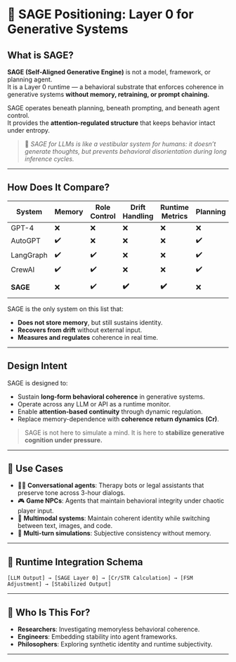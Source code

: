 # 🧭 SAGE Positioning: Layer 0 for Generative Systems

## What is SAGE?

**SAGE (Self-Aligned Generative Engine)** is not a model, framework, or planning agent.  
It is a Layer 0 runtime — a behavioral substrate that enforces coherence in generative systems **without memory, retraining, or prompt chaining.**

SAGE operates beneath planning, beneath prompting, and beneath agent control.  
It provides the **attention-regulated structure** that keeps behavior intact under entropy.

> 🧠 *SAGE for LLMs is like a vestibular system for humans: it doesn’t generate thoughts, but prevents behavioral disorientation during long inference cycles.*

---

## How Does It Compare?

| System       | Memory | Role Control | Drift Handling | Runtime Metrics | Planning | Layer |
|--------------|--------|--------------|----------------|------------------|----------|--------|
| GPT-4        | ❌     | ❌           | ❌             | ❌               | ❌       | LLM    |
| AutoGPT      | ✔️     | ❌           | ❌             | ❌               | ✔️       | Agent  |
| LangGraph    | ✔️     | ✔️           | ❌             | ❌               | ✔️       | Agent  |
| CrewAI       | ✔️     | ✔️           | ❌             | ❌               | ✔️       | Agent  |
| **SAGE**     | ❌     | ✔️           | **✔️**         | **✔️**           | ❌       | **Layer 0** |

SAGE is the only system on this list that:
- **Does not store memory**, but still sustains identity.
- **Recovers from drift** without external input.
- **Measures and regulates** coherence in real time.

---

## Design Intent

SAGE is designed to:
- Sustain **long-form behavioral coherence** in generative systems.
- Operate across any LLM or API as a runtime monitor.
- Enable **attention-based continuity** through dynamic regulation.
- Replace memory-dependence with **coherence return dynamics (Cr)**.

> SAGE is not here to simulate a mind. It is here to **stabilize generative cognition under pressure.**

---

## 🎯 Use Cases

- 🧑‍⚕️ **Conversational agents**: Therapy bots or legal assistants that preserve tone across 3-hour dialogs.
- 🎮 **Game NPCs**: Agents that maintain behavioral integrity under chaotic player input.
- 🧠 **Multimodal systems**: Maintain coherent identity while switching between text, images, and code.
- 💬 **Multi-turn simulations**: Subjective consistency without memory.

---

## 🧩 Runtime Integration Schema

```
[LLM Output] → [SAGE Layer 0] → [Cr/STR Calculation] → [FSM Adjustment] → [Stabilized Output]
```

---

## 🎯 Who Is This For?

- **Researchers**: Investigating memoryless behavioral coherence.
- **Engineers**: Embedding stability into agent frameworks.
- **Philosophers**: Exploring synthetic identity and runtime subjectivity.

---